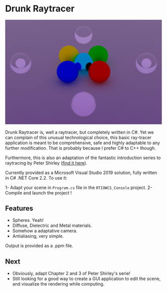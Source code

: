 # Drunk Raytracer

![example](raytrace.png)

Drunk Raytracer is, well a raytracer, but completely written in C#. Yet we can complain of this unusual technological choice, this basic ray-tracer application is meant to be comprehensive, safe and highly adaptable to any further modification. That is probably because I prefer C# to C++ though.

Furthermore, this is also an adaptation of the fantastic introduction series to raytracing by Peter Shirley ([find it here](http://www.realtimerendering.com/raytracing/Ray%20Tracing%20in%20a%20Weekend.pdf)). 

Currently provided as a Microsoft Visual Studio 2019 solution, fully written in C# .NET Core 2.2.
To use it:

1- Adapt your scene in `Program.cs` file in the `RTIOWCS_Console` project.
2- Compile and launch the project !

## Features

- Spheres. Yeah!
- Diffuse, Dielectric and Metal materials.
- Somehow a adaptative camera.
- Antialiasing, very simple.

Output is provided as a .ppm file.

## Next

- Obviously, adapt Chapter 2 and 3 of Peter Shirley's serie!
- Still looking for a good way to create a GUI application to edit the scene, and visualize the rendering while computing.

